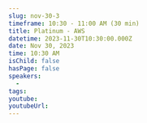 ```yaml
---
slug: nov-30-3
timeframe: 10:30 - 11:00 AM (30 min)
title: Platinum - AWS
datetime: 2023-11-30T10:30:00.000Z
date: Nov 30, 2023
time: 10:30 AM
isChild: false
hasPage: false
speakers:
  -
tags:
youtube:
youtubeUrl:
---
```

